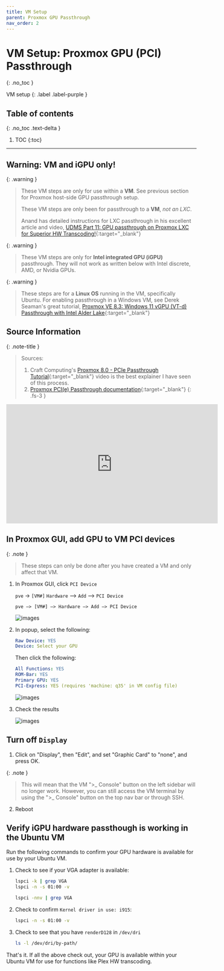 ```yaml
---
title: VM Setup
parent: Proxmox GPU Passthrough
nav_order: 2
---
```


# VM Setup: Proxmox GPU (PCI) Passthrough
{: .no_toc }

VM setup
{: .label .label-purple }

## Table of contents
{: .no_toc .text-delta }

1. TOC
{:toc}

---

## Warning: VM and iGPU only!

{: .warning }
>These VM steps are only for use within a **VM**. See previous section for Proxmox host-side GPU passthrough setup.
>
>These VM steps are only been for passthrough to a **VM**, *not an LXC*.
>
> Anand has detailed instructions for LXC passthrough in his excellent article and video, [UDMS Part 11: GPU passthrough on Proxmox LXC for Superior HW Transcoding!](https://www.simplehomelab.com/udms-11-gpu-passthrough-on-proxmox-lxc/){:target="_blank"}


{: .warning }
>These VM steps are only for **Intel integrated GPU (iGPU)** passthrough. They will not work as written below with Intel discrete, AMD, or Nvidia GPUs.

{: .warning }
>These steps are for a **Linux OS** running in the VM, specifically Ubuntu. For enabling passthrough in a Windows VM, see Derek Seaman's great tutorial, [Proxmox VE 8.3: Windows 11 vGPU (VT-d) Passthrough with Intel Alder Lake](https://www.derekseaman.com/2024/07/proxmox-ve-8-2-windows-11-vgpu-vt-d-passthrough-with-intel-alder-lake.html){:target="_blank"}




## Source Information

{: .note-title }
> Sources:
>1. Craft Computing's [Proxmox 8.0 - PCIe Passthrough Tutorial](https://www.youtube.com/watch?v=_hOBAGKLQkI){:target="_blank"} video is the best explainer I have seen of this process.
>2. [Proxmox PCI(e) Passthrough documentation](https://pve.proxmox.com/wiki/PCI(e)_Passthrough){:target="_blank"}
{: .fs-3 }

<iframe width="560" height="315" src="https://www.youtube.com/embed/_hOBAGKLQkI?si=gKDLccL8bXHdAn2S" title="YouTube video player" frameborder="0" allow="accelerometer; autoplay; clipboard-write; encrypted-media; gyroscope; picture-in-picture; web-share" referrerpolicy="strict-origin-when-cross-origin" allowfullscreen></iframe>

## In Proxmox GUI, add GPU to VM PCI devices

{: .note }
> These steps can only be done after you have created a VM and only affect that VM.

1. In Proxmox GUI, click `PCI Device`

    `pve` &rarr; `[VM#]` <i class="fa fa-long-arrow-right"></i> `Hardware` —> `Add` —> `PCI Device`
    
    ```
    pve —> [VM#] —> Hardware —> Add —> PCI Device
    ``` 
    ![images](images/iGPU-passthrough-add-pci-device-button.png)
   
2. In popup, select the following:

    ```yaml
    Raw Device: YES
    Device: Select your GPU
    ```

    Then click the following:
    ```yaml
    All Functions: YES
    ROM-Bar: YES
    Primary GPU: YES
    PCI-Express: YES (requires 'machine: q35' in VM config file)
    ```
    ![images](images/iGPU-passthrough-add-pci-device-button-screen.png)
   
3. Check the results

    ![images](images/iGPU-passthrough-add-pci-device-check.png)

## Turn off `Display`

1. Click on "Display", then "Edit", and set "Graphic Card" to "none", and press OK.

{: .note }
> This will mean that the VM ">_ Console" button on the left sidebar will no longer work. However, you can still access the VM terminal by using the ">_ Console" button on the top nav bar or through SSH.

2. Reboot

## Verify iGPU hardware passthough is working in the Ubuntu VM

Run the following commands to confirm your GPU hardware is available for use by your Ubuntu VM.

1. Check to see if your VGA adapter is available:

    ```sh
    lspci -k | grep VGA
    lspci -n -s 01:00 -v
    ```

    ```sh
    lspci -nnv | grep VGA
    ```

2. Check to confirm `Kernel driver in use: i915`:

    ```sh
    lspci -n -s 01:00 -v
    ```

3. Check to see that you have `renderD128` in `/dev/dri`

    ```sh
    ls -l /dev/dri/by-path/
    ```

That's it. If all the above check out, your GPU is available within your Ubuntu VM for use for functions like Plex HW transcoding.